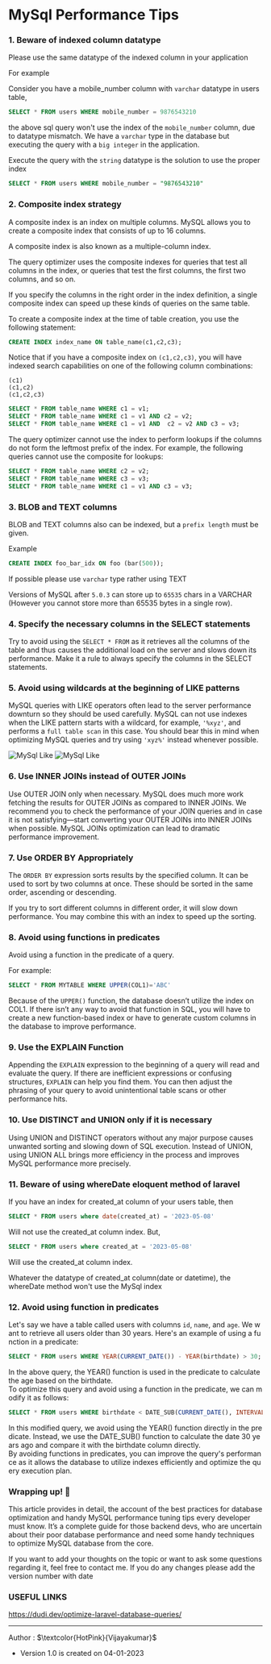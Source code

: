 # MySql Performance Tips

### 1. Beware of indexed column datatype

Please use the same datatype of the indexed column in your application

For example

Consider you have a mobile_number column with `varchar` datatype in users table,

```sql
SELECT * FROM users WHERE mobile_number = 9876543210
```

the above sql query won't use the index of the `mobile_number` column, due to datatype mismatch. We have a `varchar` type in the database but executing the query with a `big integer` in the application.

Execute the query with the `string` datatype is the solution to use the proper index

```sql
SELECT * FROM users WHERE mobile_number = "9876543210"
```

### 2. Composite index strategy

A composite index is an index on multiple columns. MySQL allows you to create a composite index that consists of up to 16 columns.

A composite index is also known as a multiple-column index.

The query optimizer uses the composite indexes for queries that test all columns in the index, or queries that test the first columns, the first two columns, and so on.

If you specify the columns in the right order in the index definition, a single composite index can speed up these kinds of queries on the same table.

To create a composite index at the time of table creation, you use the following statement:

```sql
CREATE INDEX index_name ON table_name(c1,c2,c3);
```

Notice that if you have a composite index on `(c1,c2,c3)`, you will have indexed search capabilities on one of the following column combinations:

```
(c1)
(c1,c2)
(c1,c2,c3)
```

```sql
SELECT * FROM table_name WHERE c1 = v1;
SELECT * FROM table_name WHERE c1 = v1 AND c2 = v2;
SELECT * FROM table_name WHERE c1 = v1 AND  c2 = v2 AND c3 = v3;
```

The query optimizer cannot use the index to perform lookups if the columns do not form the leftmost prefix of the index. For example, the following queries cannot use the composite for lookups:

```sql
SELECT * FROM table_name WHERE c2 = v2;
SELECT * FROM table_name WHERE c3 = v3;
SELECT * FROM table_name WHERE c1 = v1 AND c3 = v3;
```

### 3. BLOB and TEXT columns

BLOB and TEXT columns also can be indexed, but a `prefix length` must be given.

Example

```sql
CREATE INDEX foo_bar_idx ON foo (bar(500));
```

If possible please use `varchar` type rather using TEXT

Versions of MySQL after `5.0.3` can store up to `65535` chars in a VARCHAR (However you cannot store more than 65535 bytes in a single row).

### 4. Specify the necessary columns in the SELECT statements

Try to avoid using the `SELECT * FROM` as it retrieves all the columns of the table and thus causes the additional load on the server and slows down its performance. Make it a rule to always specify the columns in the SELECT statements.

### 5. Avoid using wildcards at the beginning of LIKE patterns

MySQL queries with LIKE operators often lead to the server performance downturn so they should be used carefully. MySQL can not use indexes when the LIKE pattern starts with a wildcard, for example, `'%xyz'`, and performs a `full table scan` in this case. You should bear this in mind when optimizing MySQL queries and try using `'xyz%'` instead whenever possible.

![MySql Like](mysql_like.png)
![MySql Like](mysql_like1.png)

### 6. Use INNER JOINs instead of OUTER JOINs

Use OUTER JOIN only when necessary. MySQL does much more work fetching the results for OUTER JOINs as compared to INNER JOINs. We recommend you to check the performance of your JOIN queries and in case it is not satisfying—start converting your OUTER JOINs into INNER JOINs when possible. MySQL JOINs optimization can lead to dramatic performance improvement.

### 7. Use ORDER BY Appropriately

The `ORDER BY` expression sorts results by the specified column. It can be used to sort by two columns at once. These should be sorted in the same order, ascending or descending.

If you try to sort different columns in different order, it will slow down performance. You may combine this with an index to speed up the sorting.

### 8. Avoid using functions in predicates

Avoid using a function in the predicate of a query.

For example:

```sql
SELECT * FROM MYTABLE WHERE UPPER(COL1)='ABC'
```

Because of the `UPPER()` function, the database doesn’t utilize the index on COL1. If there isn’t any way to avoid that function in SQL, you will have to create a new function-based index or have to generate custom columns in the database to improve performance.

### 9. Use the EXPLAIN Function

Appending the `EXPLAIN` expression to the beginning of a query will read and evaluate the query. If there are inefficient expressions or confusing structures, `EXPLAIN` can help you find them. You can then adjust the phrasing of your query to avoid unintentional table scans or other performance hits.

### 10. Use DISTINCT and UNION only if it is necessary

Using UNION and DISTINCT operators without any major purpose causes unwanted sorting and slowing down of SQL execution. Instead of UNION, using UNION ALL brings more efficiency in the process and improves MySQL performance more precisely.

### 11. Beware of using whereDate eloquent method of laravel

If you have an index for created_at column of your users table, then
```sql
SELECT * FROM users where date(created_at) = '2023-05-08'
```
Will not use the created_at column index. But,

```sql
SELECT * FROM users where created_at = '2023-05-08'
```
Will use the created_at column index.

Whatever the datatype of created_at column(date or datetime), the whereDate method won't use the MySql index

### 12. Avoid using function in predicates

Let's say we have a table called users with columns `id`, `name`, and `age`. We want to retrieve all users older than 30 years. Here's an example of using a function in a predicate:

```sql
SELECT * FROM users WHERE YEAR(CURRENT_DATE()) - YEAR(birthdate) > 30;
```
In the above query, the YEAR() function is used in the predicate to calculate the age based on the birthdate. To optimize this query and avoid using a function in the predicate, we can modify it as follows:

```sql
SELECT * FROM users WHERE birthdate < DATE_SUB(CURRENT_DATE(), INTERVAL 30 YEAR);
```
In this modified query, we avoid using the YEAR() function directly in the predicate. Instead, we use the DATE_SUB() function to calculate the date 30 years ago and compare it with the birthdate column directly. By avoiding functions in predicates, you can improve the query's performance as it allows the database to utilize indexes efficiently and optimize the query execution plan.

### Wrapping up! 🙏

This article provides in detail, the account of the best practices for database optimization and handy MySQL performance tuning tips every developer must know. It’s a complete guide for those backend devs, who are uncertain about their poor database performance and need some handy techniques to optimize MySQL database from the core.

If you want to add your thoughts on the topic or want to ask some questions regarding it, feel free to contact me. If you do any changes please add the version number with date

### USEFUL LINKS
https://dudi.dev/optimize-laravel-database-queries/

---
Author : $\textcolor{HotPink}{Vijayakumar}$

- Version 1.0 is created on 04-01-2023


